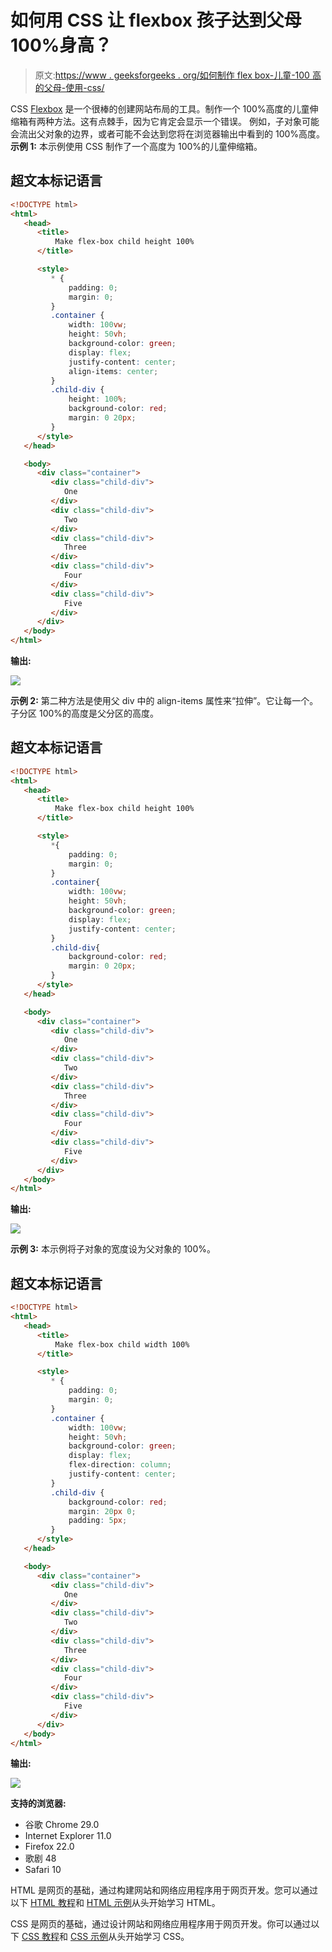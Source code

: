 # 如何用 CSS 让 flexbox 孩子达到父母 100%身高？

> 原文:[https://www . geeksforgeeks . org/如何制作 flex box-儿童-100 高的父母-使用-css/](https://www.geeksforgeeks.org/how-to-make-flexbox-children-100-height-of-their-parent-using-css/)

CSS [Flexbox](https://www.geeksforgeeks.org/advance-css-layout-with-flexbox/) 是一个很棒的创建网站布局的工具。制作一个 100%高度的儿童伸缩箱有两种方法。这有点棘手，因为它肯定会显示一个错误。
例如，子对象可能会流出父对象的边界，或者可能不会达到您将在浏览器输出中看到的 100%高度。
**示例 1:** 本示例使用 CSS 制作了一个高度为 100%的儿童伸缩箱。

## 超文本标记语言

```html
<!DOCTYPE html>
<html>
   <head>
      <title>
          Make flex-box child height 100%
      </title>

      <style>
         * {
             padding: 0;
             margin: 0;
         }
         .container {
             width: 100vw;
             height: 50vh;
             background-color: green;
             display: flex;
             justify-content: center;
             align-items: center;
         }
         .child-div {
             height: 100%;
             background-color: red;
             margin: 0 20px;
         }
      </style>
   </head>

   <body>
      <div class="container">
         <div class="child-div">
            One
         </div>
         <div class="child-div">
            Two
         </div>
         <div class="child-div">
            Three
         </div>
         <div class="child-div">
            Four
         </div>
         <div class="child-div">
            Five
         </div>
      </div>
   </body>
</html>
```

**输出:**

![](img/94f7c1fb925dce88963b731aabcc4014.png)

**示例 2:** 第二种方法是使用父 div 中的 align-items 属性来“拉伸”。它让每一个。子分区 100%的高度是父分区的高度。

## 超文本标记语言

```html
<!DOCTYPE html>
<html>
   <head>
      <title>
          Make flex-box child height 100%
      </title>

      <style>
         *{
             padding: 0;
             margin: 0;
         }
         .container{
             width: 100vw;
             height: 50vh;
             background-color: green;
             display: flex;
             justify-content: center;
         }
         .child-div{
             background-color: red;
             margin: 0 20px;
         }
      </style>
   </head>

   <body>
      <div class="container">
         <div class="child-div">
            One
         </div>
         <div class="child-div">
            Two
         </div>
         <div class="child-div">
            Three
         </div>
         <div class="child-div">
            Four
         </div>
         <div class="child-div">
            Five
         </div>
      </div>
   </body>
</html>
```

**输出:**

![](img/94f7c1fb925dce88963b731aabcc4014.png)

**示例 3:** 本示例将子对象的宽度设为父对象的 100%。

## 超文本标记语言

```html
<!DOCTYPE html>
<html>
   <head>
      <title>
          Make flex-box child width 100%
      </title>

      <style>
         * {
             padding: 0;
             margin: 0;
         }
         .container {
             width: 100vw;
             height: 50vh;
             background-color: green;
             display: flex;
             flex-direction: column;
             justify-content: center;
         }
         .child-div {
             background-color: red;
             margin: 20px 0;
             padding: 5px;
         }
      </style>
   </head>

   <body>
      <div class="container">
         <div class="child-div">
            One
         </div>
         <div class="child-div">
            Two
         </div>
         <div class="child-div">
            Three
         </div>
         <div class="child-div">
            Four
         </div>
         <div class="child-div">
            Five
         </div>
      </div>
   </body>
</html>
```

**输出:**

![](img/288c2edf6e8ae6b21b0ac23d1acd4ee9.png)

**支持的浏览器:**

*   谷歌 Chrome 29.0
*   Internet Explorer 11.0
*   Firefox 22.0
*   歌剧 48
*   Safari 10

HTML 是网页的基础，通过构建网站和网络应用程序用于网页开发。您可以通过以下 [HTML 教程](https://www.geeksforgeeks.org/html-tutorials/)和 [HTML 示例](https://www.geeksforgeeks.org/html-examples/)从头开始学习 HTML。

CSS 是网页的基础，通过设计网站和网络应用程序用于网页开发。你可以通过以下 [CSS 教程](https://www.geeksforgeeks.org/css-tutorials/)和 [CSS 示例](https://www.geeksforgeeks.org/css-examples/)从头开始学习 CSS。